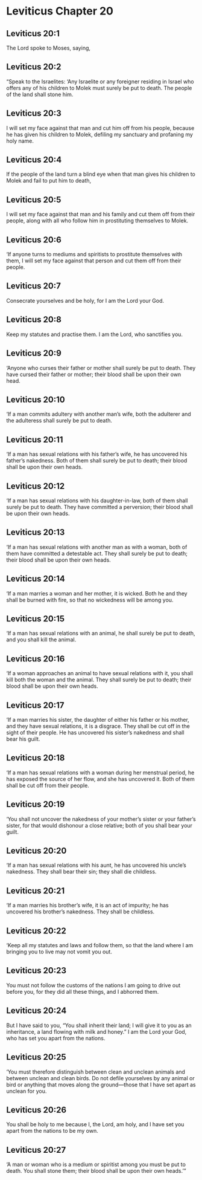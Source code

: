 # Leviticus Chapter 20

## Leviticus 20:1
The Lord spoke to Moses, saying,

## Leviticus 20:2
“Speak to the Israelites: ‘Any Israelite or any foreigner residing in Israel who offers any of his children to Molek must surely be put to death. The people of the land shall stone him.

## Leviticus 20:3
I will set my face against that man and cut him off from his people, because he has given his children to Molek, defiling my sanctuary and profaning my holy name.

## Leviticus 20:4
If the people of the land turn a blind eye when that man gives his children to Molek and fail to put him to death,

## Leviticus 20:5
I will set my face against that man and his family and cut them off from their people, along with all who follow him in prostituting themselves to Molek.

## Leviticus 20:6
‘If anyone turns to mediums and spiritists to prostitute themselves with them, I will set my face against that person and cut them off from their people.

## Leviticus 20:7
Consecrate yourselves and be holy, for I am the Lord your God.

## Leviticus 20:8
Keep my statutes and practise them. I am the Lord, who sanctifies you.

## Leviticus 20:9
‘Anyone who curses their father or mother shall surely be put to death. They have cursed their father or mother; their blood shall be upon their own head.

## Leviticus 20:10
‘If a man commits adultery with another man’s wife, both the adulterer and the adulteress shall surely be put to death.

## Leviticus 20:11
‘If a man has sexual relations with his father’s wife, he has uncovered his father’s nakedness. Both of them shall surely be put to death; their blood shall be upon their own heads.

## Leviticus 20:12
‘If a man has sexual relations with his daughter-in-law, both of them shall surely be put to death. They have committed a perversion; their blood shall be upon their own heads.

## Leviticus 20:13
‘If a man has sexual relations with another man as with a woman, both of them have committed a detestable act. They shall surely be put to death; their blood shall be upon their own heads.

## Leviticus 20:14
‘If a man marries a woman and her mother, it is wicked. Both he and they shall be burned with fire, so that no wickedness will be among you.

## Leviticus 20:15
‘If a man has sexual relations with an animal, he shall surely be put to death, and you shall kill the animal.

## Leviticus 20:16
‘If a woman approaches an animal to have sexual relations with it, you shall kill both the woman and the animal. They shall surely be put to death; their blood shall be upon their own heads.

## Leviticus 20:17
‘If a man marries his sister, the daughter of either his father or his mother, and they have sexual relations, it is a disgrace. They shall be cut off in the sight of their people. He has uncovered his sister’s nakedness and shall bear his guilt.

## Leviticus 20:18
‘If a man has sexual relations with a woman during her menstrual period, he has exposed the source of her flow, and she has uncovered it. Both of them shall be cut off from their people.

## Leviticus 20:19
‘You shall not uncover the nakedness of your mother’s sister or your father’s sister, for that would dishonour a close relative; both of you shall bear your guilt.

## Leviticus 20:20
‘If a man has sexual relations with his aunt, he has uncovered his uncle’s nakedness. They shall bear their sin; they shall die childless.

## Leviticus 20:21
‘If a man marries his brother’s wife, it is an act of impurity; he has uncovered his brother’s nakedness. They shall be childless.

## Leviticus 20:22
‘Keep all my statutes and laws and follow them, so that the land where I am bringing you to live may not vomit you out.

## Leviticus 20:23
You must not follow the customs of the nations I am going to drive out before you, for they did all these things, and I abhorred them.

## Leviticus 20:24
But I have said to you, “You shall inherit their land; I will give it to you as an inheritance, a land flowing with milk and honey.” I am the Lord your God, who has set you apart from the nations.

## Leviticus 20:25
‘You must therefore distinguish between clean and unclean animals and between unclean and clean birds. Do not defile yourselves by any animal or bird or anything that moves along the ground—those that I have set apart as unclean for you.

## Leviticus 20:26
You shall be holy to me because I, the Lord, am holy, and I have set you apart from the nations to be my own.

## Leviticus 20:27
‘A man or woman who is a medium or spiritist among you must be put to death. You shall stone them; their blood shall be upon their own heads.’”

